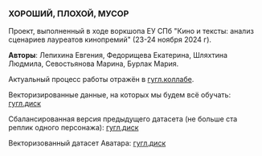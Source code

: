 ### ХОРОШИЙ, ПЛОХОЙ, МУСОР 
Проект, выполненный в ходе воркшопа ЕУ СПб "Кино и тексты: анализ сценариев лауреатов кинопремий" (23-24 ноября 2024 г).

**Авторы**: Лепихина Евгения, Федорищева Екатерина, Шляхтина Людмила, Севостьянова Марина, Бурлак Мария.

Актуальный процесс работы отражён в [гугл.коллабе](https://colab.research.google.com/drive/1VY2MxfhpexdwabRNcvKpBRAwvxSj9nwy?usp=sharing).

Векторизированные данные, на которых мы будем всё обучать: [гугл.диск](https://drive.google.com/file/d/1yWCcHUbN29fnM6TETJ_HepKImXvV7BNp/view?usp=drive_link)

Сбалансированная версия предыдущего датасета (не больше ста реплик одного персонажа): [гугл.диск](https://drive.google.com/file/d/1KHTHI1BcFZAbB3euxKt827KxfUjnuKS3/view?usp=sharing)

Векторизованный датасет Аватара: [гугл.диск](https://drive.google.com/file/d/1EYb-U-8L3vkuqBGczKSnJRlKagwBY-qD/view?usp=sharing)
